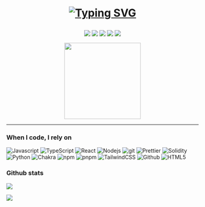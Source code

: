 

<h1 align="center">
  
  <a href="https://git.io/typing-svg"><img src="https://readme-typing-svg.demolab.com?font=Fira+Code&pause=1000&color=B3B3B3&center=true&vCenter=true&width=435&lines=Hi+!+I'm+Marius;" alt="Typing SVG"/>

</h1>

<p align="center">
  <a href="https://github.com/Mariussgal"><img src="https://img.shields.io/github/followers/Mariussgal?label=Follow%20me&style=social"></a>
  <a href="mailto:marius.gal05@gmail.com"><img src="https://img.shields.io/badge/Email-Me-informational?style=flat&logo=gmail&color=red"></a>
  <a href="https://www.linkedin.com/in/marius-gal/"><img src="https://img.shields.io/badge/Connect%20on-LinkedIn-blue?style=flat&logo=linkedin"></a>
  <a href="https://github.com/Mariussgal?tab=repositories"><img src="https://img.shields.io/badge/My-Projects-yellow?style=flat&logo=github"></a>
  <a href="https://marius-gal.xyz"><img src="https://img.shields.io/badge/My-portfolio-blue"></a>
</p>

<p align="center">

<img src = "https://media3.giphy.com/media/v1.Y2lkPTc5MGI3NjExYjVzMWl6cjgwcHVjYXhlaHZxem9oYXQwMjE5N2NhZzRiYXl0NGQ5OCZlcD12MV9pbnRlcm5hbF9naWZfYnlfaWQmY3Q9Zw/3oEhn6EJlkdwudQMOQ/giphy.gif" width = "200"/>

</p>

---

<h3>When I code, I rely on</h3>
<p>
  <img alt="Javascript" src="https://img.shields.io/badge/-javascript-f7df1c?style=flat-square&logo=javascript&logoColor=black" />
  <img alt="TypeScript" src="https://img.shields.io/badge/-TypeScript-007ACC?style=flat-square&logo=typescript&logoColor=white" />
  <img alt="React" src="https://img.shields.io/badge/-React-45b8d8?style=flat-square&logo=react&logoColor=white" />
  <img alt="Nodejs" src="https://img.shields.io/badge/-Nodejs-43853d?style=flat-square&logo=Node.js&logoColor=white" />
  <img alt="git" src="https://img.shields.io/badge/-Git-F05032?style=flat-square&logo=git&logoColor=white" />
  <img alt="Prettier" src="https://img.shields.io/badge/-Prettier-F7B93E?style=flat-square&logo=prettier&logoColor=white" />
  <img alt="Solidity" src="https://img.shields.io/badge/Solidity-%23363636.svg?style=flat&logo=solidity&logoColor=white)" />
  <img alt="Python" src="https://img.shields.io/badge/python-3670A0?style=flat&logo=python&logoColor=ffdd54"/>
  <img alt="Chakra" src="https://img.shields.io/badge/chakra-%234ED1C5.svg?style=flat&logo=chakraui&logoColor=white"/>
  <img alt="npm" src="https://img.shields.io/badge/-NPM-CB3837?style=flat-square&logo=npm&logoColor=white" />
  <img alt="pnpm" src="https://img.shields.io/badge/pnpm-%234a4a4a.svg?style=flat&logo=pnpm&logoColor=f69220"/>
  <img alt="TailwindCSS" src="https://img.shields.io/badge/tailwindcss-%2338B2AC.svg?style=flat&logo=tailwind-css&logoColor=white"/>
  <img alt="Github" src="https://img.shields.io/badge/github-%23121011.svg?style=flat&logo=github&logoColor=white"/>
  <img alt="HTML5" src="https://img.shields.io/badge/html5-%23E34F26.svg?style=flat&logo=html5&logoColor=white"/>
</p>

<h3>Github stats</h3>


![](https://github-readme-stats.vercel.app/api/top-langs/?username=mariussgal&theme=shadow_blue&hide_border=false&include_all_commits=true&count_private=true&layout=compact)

![](https://komarev.com/ghpvc/?username=Mariussgal)
